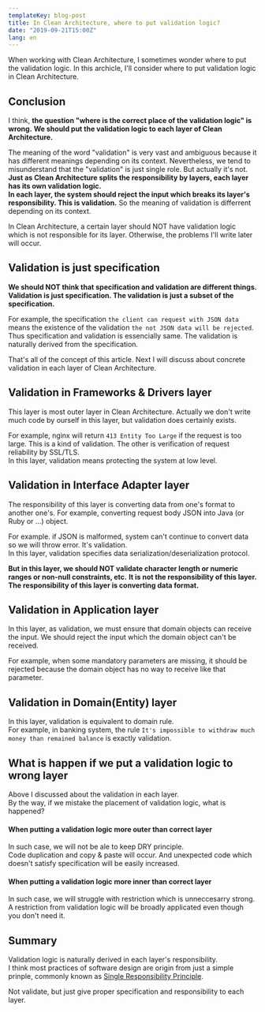 ```yaml
---
templateKey: blog-post
title: In Clean Architecture, where to put validation logic?
date: "2019-09-21T15:00Z"
lang: en
---
```


When working with Clean Architecture, I sometimes wonder where to put the validation logic.
In this archicle, I'll consider where to put validation logic in Clean Architecture.

## Conclusion

I think, **the question "where is the correct place of the validation logic" is wrong.**
**We should put the validation logic to each layer of Clean Architecture.**

The meaning of the word "validation" is very vast and ambiguous because it has different meanings depending on its context.
Nevertheless, we tend to misunderstand that the "validation" is just single role. But actually it's not. **Just as Clean Architecture splits the responsibility by layers, each layer has its own validation logic.**  
**In each layer, the system should reject the input which breaks its layer's responsibility. This is validation.** So the meaning of validation is differrent depending on its context.

In Clean Architecture, a certain layer should NOT have validation logic which is not responsible for its layer.
Otherwise, the problems I'll write later will occur.

## Validation is just specification

**We should NOT think that specification and validation are different things. Validation is just specification. The validation is just a subset of the specification.**

For example, the specification `the client can request with JSON data` means the existence of the validation `the not JSON data will be rejected`. Thus specification and validation is essencially same. The validation is naturally derived from the specification.


That's all of the concept of this article.
Next I will discuss about concrete validation in each layer of Clean Architecture.

## Validation in Frameworks & Drivers layer

This layer is most outer layer in Clean Architecture.
Actually we don't write much code by ourself in this layer, but validation does certainly exists.

For example, nginx will return `413 Entity Too Large` if the request is too large. This is a kind of validation.
The other is verification of request reliability by SSL/TLS.  
In this layer, validation means protecting the system at low level.

## Validation in Interface Adapter layer

The responsibility of this layer is converting data from one's format to another one's.
For example, converting request body JSON into Java (or Ruby or ...) object.

For example. if JSON is malformed, system can't continue to convert data so we will throw error. It's validation.  
In this layer, validation specifies data serialization/deserialization protocol.

**But in this layer, we should NOT validate character length or numeric ranges or non-null constraints, etc.**
**It is not the responsibility of this layer. The responsibility of this layer is converting data format.**

## Validation in Application layer

In this layer, as validation, we must ensure that domain objects can receive the input.
We should reject the input which the domain object can't be received.

For example, when some mandatory parameters are missing, it should be rejected because the domain object has no way to receive like that parameter.

## Validation in Domain(Entity) layer

In this layer, validation is equivalent to domain rule.  
For example, in banking system, the rule `It's impossible to withdraw much money than remained balance` is exactly validation.

## What is happen if we put a validation logic to wrong layer

Above I discussed about the validation in each layer.  
By the way, if we mistake the placement of validation logic, what is happened?

#### When putting a validation logic more outer than correct layer

In such case, we will not be ale to keep DRY principle.  
Code duplication and copy & paste will occur. And unexpected code which doesn't satisfy specification will be easily increased.

#### When putting a validation logic more inner than correct layer

In such case, we will struggle with restriction which is unneccesarry strong.  
A restriction from validation logic will be broadly applicated even though you don't need it.

## Summary

Validation logic is naturally derived in each layer's responsibility.  
I think most practices of software design are origin from just a simple prinple, commonly known as [Single Responsibility Principle](https://en.wikipedia.org/wiki/Single_responsibility_principle).

Not validate, but just give proper specification and responsibility to each layer.
